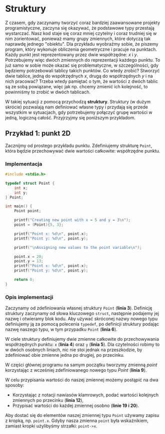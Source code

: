 # Struktury

Z czasem, gdy zaczynamy tworzyć coraz bardziej zaawansowane projekty programistyczne, zaczyna się okazywać, że podstawowe typy przestają wystarczać.
Nasz kod staje się coraz mniej czytelny i coraz trudniej się w nim zorientować, ponieważ mamy grupy zmiennych, które dotyczą tak naprawdę jednego "obiektu".
Dla przykładu wyobraźmy sobie, że piszemy program, który wykonuje obliczenia geometryczne i pracuje na punktach.
Każdy punkt jest reprezentowany przez dwie współrzędne: $x$ i $y$.
Potrzebujemy więc dwóch zmiennych do reprezentacji każdego punktu.
To już samo w sobie może okazać się problematyczne, w szczególności, gdy będziemy potrzebowali tablicy takich punktów.
Co wtedy zrobić? Stworzyć dwie tablice, jedną do współrzędnych $x$, drugą do współrzędnych $y$ i na nich pracować?
Trzeba wtedy pamiętać o tym, że wartości z dwóch tablic są ze sobą powiązane, więc jak np. chcemy zmienić ich kolejność, to powinniśmy to zrobić w dwóch tablicach.

W takiej sytuacji z pomocą przychodzą **struktury**.
Struktury (w dużym skrócie) pozwalają nam definiować własne typy i przydają się przede wszystkim w sytuacjach, gdy potrzebujemy połączyć grupę wartości w jedną, logiczną całość.
Przyjrzyjmy się poniższym przykładom.

## Przykład 1: punkt 2D

Zacznijmy od prostego przykładu punktu. 
Zdefiniujemy strukturę `Point`, która będzie przechowywać dwie wartości całkowite: współrzędne punktu.

### Implementacja

```c
#include <stdio.h>

typedef struct Point {
    int x;
    int y;
} Point;

int main() {
    Point point;

    printf("Creating new point with x = 5 and y = 3\n");
    point = (Point){5, 3};

    printf("Point x: %d\n", point.x);
    printf("Point y: %d\n", point.y);

    printf("\nAssigning new values to the point variable\n");

    point.x = 20;
    point.y = 13;
    printf("Point x: %d\n", point.x);
    printf("Point y: %d\n", point.y);

    return 0;
}
```

### Opis implementacji

Zaczynamy od zdefiniowania własnej struktury `Point` (**linia 3**).
Definicję struktury zaczynamy od słowa kluczowego `struct`, następnie podajemy jej nazwę i otwieramy blok kodu.
Aby używać skróconej nazwy nowego typu definiujemy ją za pomocą polecenia `typedef`, po definicji struktury podając nazwę naszego typu, w tym przypadku `Point` (**linia 6**).

W ciele struktury definiujemy dwie zmienne całkowite do przechowywania współrzędnych punktu: `x` (**linia 4**) oraz `y` (**linia 5**).
Dla czytelności robimy to w dwóch osobnych liniach, nic nie stoi jednak na przeszkodzie, by zdefiniować obie zmienne jedna po drugiej, po przecinku.

W części głównej programu na samym początku tworzymy zmienną _point_ korzystając z wcześniej zdefiniowanego nowego typu _Point_ (**linia 9**).

W celu przypisania wartości do naszej zmiennej możemy postąpić na dwa sposoby:
* Korzystając z notacji nawiasów klamrowych, podać wartości kolejnych zmiennych po przecinku (**linia 12**),
* Przypisać wartości do każdej zmiennej osobno (**linie 19 i 20**).

Aby dostać się do elementów naszej zmiennej typu `Point` używamy zapisu z kropką, np. `point.x`.
Gdyby nasza zmienna `point` była wskaźnikiem, zamiast kropki użylibyśmy strzałki: `point->x`.